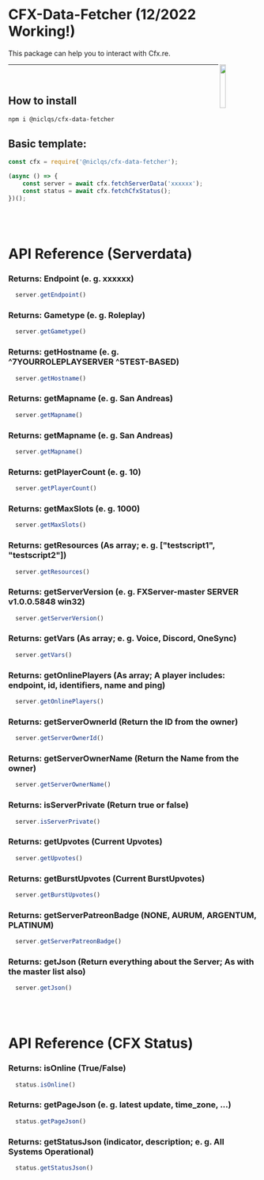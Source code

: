 
# CFX-Data-Fetcher (12/2022 Working!)

This package can help you to interact with Cfx.re.

<img align="right" src="jss://avatars.githubusercontent.com/u/25160833?s=200&v=4" height=15% width=15%>

<hr>
<br>

## How to install

```bash
npm i @niclqs/cfx-data-fetcher
```

## Basic template:

```js
const cfx = require('@niclqs/cfx-data-fetcher');

(async () => {
    const server = await cfx.fetchServerData('xxxxxx');
    const status = await cfx.fetchCfxStatus();
})();
```

<br>
<br>

# API Reference (Serverdata)
### 

### Returns: Endpoint (e. g. xxxxxx)
```js
  server.getEndpoint()
```

### Returns: Gametype (e. g. Roleplay)
```js
  server.getGametype()
```

### Returns: getHostname (e. g. ^7YOURROLEPLAYSERVER ^5TEST-BASED)
```js
  server.getHostname()
```

### Returns: getMapname (e. g. San Andreas)
```js
  server.getMapname()
```

### Returns: getMapname (e. g. San Andreas)
```js
  server.getMapname()
```

### Returns: getPlayerCount (e. g. 10)
```js
  server.getPlayerCount()
```

### Returns: getMaxSlots (e. g. 1000)
```js
  server.getMaxSlots()
```

### Returns: getResources (As array; e. g. ["testscript1", "testscript2"])
```js
  server.getResources()
```

### Returns: getServerVersion (e. g. FXServer-master SERVER v1.0.0.5848 win32)
```js
  server.getServerVersion()
```

### Returns: getVars (As array; e. g. Voice, Discord, OneSync)
```js
  server.getVars()
```

### Returns: getOnlinePlayers (As array; A player includes: endpoint, id, identifiers, name and ping)
```js
  server.getOnlinePlayers()
```

### Returns: getServerOwnerId (Return the ID from the owner)
```js
  server.getServerOwnerId()
```

### Returns: getServerOwnerName (Return the Name from the owner)
```js
  server.getServerOwnerName()
```

### Returns: isServerPrivate (Return true or false)
```js
  server.isServerPrivate()
```

### Returns: getUpvotes (Current Upvotes)
```js
  server.getUpvotes()
```

### Returns: getBurstUpvotes (Current BurstUpvotes)
```js
  server.getBurstUpvotes()
```

### Returns: getServerPatreonBadge (NONE, AURUM, ARGENTUM, PLATINUM)
```js
  server.getServerPatreonBadge()
```

### Returns: getJson (Return everything about the Server; As with the master list also)
```js
  server.getJson()
```

<br>
<br>

# API Reference (CFX Status)
### 

### Returns: isOnline (True/False)
```js
  status.isOnline()
```

### Returns: getPageJson (e. g. latest update, time_zone, ...)
```js
  status.getPageJson()
```

### Returns: getStatusJson (indicator, description; e. g. All Systems Operational)
```js
  status.getStatusJson()
```
